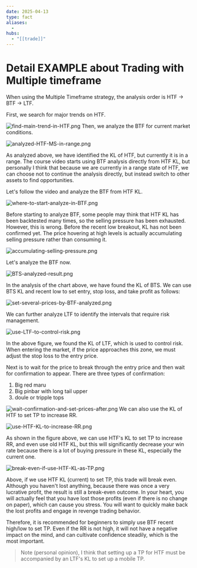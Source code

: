 ```yaml
---
date: 2025-04-13
type: fact
aliases:
  -
hubs:
  - "[[trade]]"
---
```


# Detail EXAMPLE about Trading with Multiple timeframe

When using the Multiple Timeframe strategy, the analysis order is HTF -> BTF -> LTF.

First, we search for major trends on HTF.

![find-main-trend-in-HTF.png](../assets/imgs/find-main-trend-in-HTF.png)
Then, we analyze the BTF for current market conditions.

![analyzed-HTF-MS-in-range.png](../assets/imgs/analyzed-HTF-MS-in-range.png)

As analyzed above, we have identified the KL of HTF, but currently it is in a range. The course video starts using BTF analysis directly from HTF KL, but personally I think that because we are currently in a range state of HTF, we can choose not to continue the analysis directly, but instead switch to other assets to find opportunities.

Let's follow the video and analyze the BTF from HTF KL.

![where-to-start-analyze-in-BTF.png](../assets/imgs/where-to-start-analyze-in-BTF.png)

Before starting to analyze BTF, some people may think that HTF KL has been backtested many times, so the selling pressure has been exhausted. However, this is wrong. Before the recent low breakout, KL has not been confirmed yet. The price hovering at high levels is actually accumulating selling pressure rather than consuming it.

![accumulating-selling-pressure.png](../assets/imgs/accumulating-selling-pressure.png)

Let's analyze the BTF now.

![BTS-analyzed-result.png](../assets/imgs/BTS-analyzed-result.png)

In the analysis of the chart above, we have found the KL of BTS. We can use BTS KL and recent low to set entry, stop loss, and take profit as follows:

![set-several-prices-by-BTF-analyzed.png](../assets/imgs/set-several-prices-by-BTF-analyzed.png)

We can further analyze LTF to identify the intervals that require risk management.

![use-LTF-to-control-risk.png](../assets/imgs/use-LTF-to-control-risk.png)

In the above figure, we found the KL of LTF, which is used to control risk. When entering the market, if the price approaches this zone, we must adjust the stop loss to the entry price.

Next is to wait for the price to break through the entry price and then wait for confirmation to appear. There are three types of confirmation:
1. Big red maru
2. Big pinbar with long tail upper
3. doule or tripple tops

![wait-confirmation-and-set-prices-after.png](../assets/imgs/wait-confirmation-and-set-prices-after.png)
We can also use the KL of HTF to set TP to increase RR.

![use-HTF-KL-to-increase-RR.png](../assets/imgs/use-HTF-KL-to-increase-RR.png)

As shown in the figure above, we can use HTF's KL to set TP to increase RR, and even use old HTF KL, but this will significantly decrease your win rate because there is a lot of buying pressure in these KL, especially the current one.

![break-even-if-use-HTF-KL-as-TP.png](../assets/imgs/break-even-if-use-HTF-KL-as-TP.png)

Above, if we use HTF KL (current) to set TP, this trade will break even. Although you haven't lost anything, because there was once a very lucrative profit, the result is still a break-even outcome. In your heart, you will actually feel that you have lost those profits (even if there is no change on paper), which can cause you stress. You will want to quickly make back the lost profits and engage in revenge trading behavior.

Therefore, it is recommended for beginners to simply use BTF recent high/low to set TP. Even if the RR is not high, it will not have a negative impact on the mind, and can cultivate confidence steadily, which is the most important.

> Note (personal opinion), I think that setting up a TP for HTF must be accompanied by an LTF's KL to set up a mobile TP.
